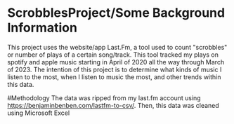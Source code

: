 # ScrobblesProject/Some Background Information
This project uses the website/app Last.Fm, a tool used to count "scrobbles" or number of plays of a certain song/track.
This tool tracked my plays on spotify and apple music starting in April of 2020 all the way through March of 2023. 
The intention of this project is to determine what kinds of music I listen to the most, when I listen to music the most, and other trends within this data. 

#Methodology 
The data was ripped from my last.fm account using https://benjaminbenben.com/lastfm-to-csv/.
Then, this data was cleaned using Microsoft Excel 
